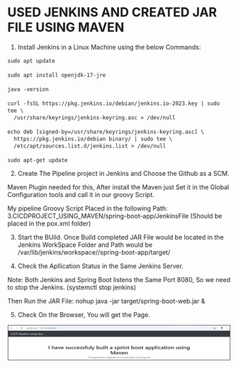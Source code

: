 # USED JENKINS AND CREATED JAR FILE USING MAVEN

1. Install Jenkins in a Linux Machine using the below Commands:

```
sudo apt update

sudo apt install openjdk-17-jre

java -version

curl -fsSL https://pkg.jenkins.io/debian/jenkins.io-2023.key | sudo tee \
  /usr/share/keyrings/jenkins-keyring.asc > /dev/null

echo deb [signed-by=/usr/share/keyrings/jenkins-keyring.asc] \
  https://pkg.jenkins.io/debian binary/ | sudo tee \
  /etc/apt/sources.list.d/jenkins.list > /dev/null

sudo apt-get update

```

2. Create The Pipeline project in Jenkins and Choose the Github as a SCM.

Maven Plugin needed for this, After install the Maven just Set it in the Global Configuration tools and call it in our groovy Script.

My pipeline Groovy Script Placed in the following Path: 3.CICDPROJECT_USING_MAVEN/spring-boot-app/JenkinsFile (Should be placed in the pox.xml folder)

3. Start the BUild. Once Build completed JAR File would be located in the Jenkins WorkSpace Folder and Path would be /var/lib/jenkins/workspace/<buildname>/spring-boot-app/target/

4. Check the Apllication Status in the Same Jenkins Server.

Note: Both Jenkins and Spring Boot listens the Same Port 8080, So we need to stop the Jenkins. (systemctl stop jenkins)

Then Run the JAR File: nohup java -jar target/spring-boot-web.jar &

5. Check On the Browser, You will get the Page.

![images/app3.png](images/app3.png)


